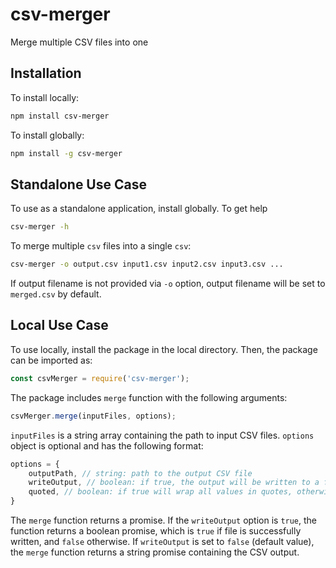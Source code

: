 # csv-merger

Merge multiple CSV files into one

## Installation

To install locally:

```sh
npm install csv-merger
```

To install globally:

```sh
npm install -g csv-merger
```

## Standalone Use Case

To use as a standalone application, install globally. To get help

```sh
csv-merger -h
```

To merge multiple `csv` files into a single `csv`:

```sh
csv-merger -o output.csv input1.csv input2.csv input3.csv ...
```

If output filename is not provided via `-o` option, output filename will be set to `merged.csv` by default.

## Local Use Case

To use locally, install the package in the local directory. Then, the package can be imported as:

```js
const csvMerger = require('csv-merger');
```

The package includes `merge` function with the following arguments:

```js
csvMerger.merge(inputFiles, options);
```

`inputFiles` is a string array containing the path to input CSV files. `options` object is optional and has the following format:

```js
options = {
    outputPath, // string: path to the output CSV file
    writeOutput, // boolean: if true, the output will be written to a file, otherwise will be returned by the function
    quoted, // boolean: if true will wrap all values in quotes, otherwise values will be unquoted
}
```

The `merge` function returns a promise. If the `writeOutput` option is `true`, the function returns a boolean promise, which is `true` if file is successfully written, and `false` otherwise. If `writeOutput` is set to `false` (default value), the `merge` function returns a string promise containing the CSV output.
